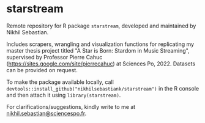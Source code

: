 # starstream
Remote repository for R package `starstream`, developed and maintained by Nikhil Sebastian.

Includes scrapers, wrangling and visualization functions for replicating my master thesis project titled "A Star is Born: Stardom in Music Streaming", supervised by Professor Pierre Cahuc (https://sites.google.com/site/pierrecahuc) at Sciences Po, 2022. Datasets can be provided on request. 

To make the package available locally, call `devtools::install_github("nikhilsebastiank/starstream")` in the R console and then attach it using `library(starstream)`.

For clarifications/suggestions, kindly write to me at nikhil.sebastian@sciencespo.fr.
